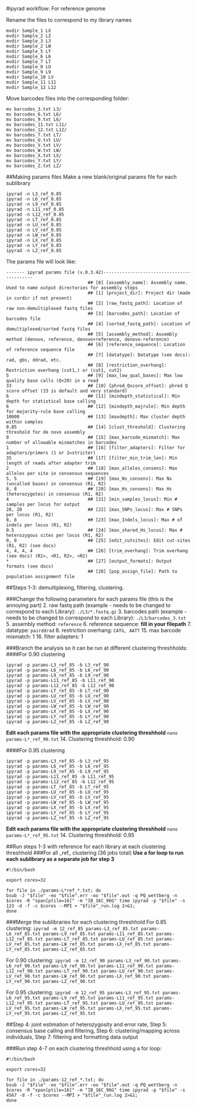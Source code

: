 
#ipyrad workflow: For reference genome

Rename the files to correspond to my library names
```
mvdir Sample_1 LX
mvdir Sample_2 LZ
mvdir Sample_3 L3
mvdir Sample_2 LW
mvdir Sample_5 LY
mvdir Sample_6 L6
mvdir Sample_7 LT
mvdir Sample_8 LU
mvdir Sample_9 L9
mvdir Sample_10 LV
mvdir Sample_11 L11
mvdir Sample_12 L12
```
Move barcodes files into the corresponding folder:
```
mv barcodes_3.txt L3/
mv barcodes_6.txt L6/
mv barcodes_9.txt L6/
mv barcodes_11.txt L11/
mv barcodes_12.txt L12/
mv barcodes_T.txt LT/
mv barcodes_U.txt LU/
mv barcodes_V.txt LV/
mv barcodes_W.txt LW/
mv barcodes_X.txt LX/
mv barcodes_Y.txt LY/
mv barcodes_Z.txt LZ/
```

##Making params files
Make a new blank/original params file for each sublibrary
```
ipyrad -n L3_ref_0.85
ipyrad -n L6_ref_0.85
ipyrad -n L9_ref_0.85
ipyrad -n L11_ref_0.85
ipyrad -n L12_ref_0.85
ipyrad -n LT_ref_0.85
ipyrad -n LU_ref_0.85
ipyrad -n LV_ref_0.85
ipyrad -n LW_ref_0.85
ipyrad -n LX_ref_0.85
ipyrad -n LY_ref_0.85
ipyrad -n LZ_ref_0.85
```

The params file will look like:
```
------- ipyrad params file (v.0.3.42)-------------------------------------------
	                           ## [0] [assembly_name]: Assembly name. Used to name output directories for assembly steps
							   ## [1] [project_dir]: Project dir (made in curdir if not present)
							   ## [2] [raw_fastq_path]: Location of raw non-demultiplexed fastq files
							   ## [3] [barcodes_path]: Location of barcodes file
							   ## [4] [sorted_fastq_path]: Location of demultiplexed/sorted fastq files
                   		       ## [5] [assembly_method]: Assembly method (denovo, reference, denovo+reference, denovo-reference)
                               ## [6] [reference_sequence]: Location of reference sequence file
          		               ## [7] [datatype]: Datatype (see docs): rad, gbs, ddrad, etc.
		                       ## [8] [restriction_overhang]: Restriction overhang (cut1,) or (cut1, cut2)
5                              ## [9] [max_low_qual_bases]: Max low quality base calls (Q<20) in a read
33                             ## [10] [phred_Qscore_offset]: phred Q score offset (33 is default and very standard)
6                              ## [11] [mindepth_statistical]: Min depth for statistical base calling
6                              ## [12] [mindepth_majrule]: Min depth for majority-rule base calling
10000                          ## [13] [maxdepth]: Max cluster depth within samples
0.85                           ## [14] [clust_threshold]: Clustering threshold for de novo assembly
0                              ## [15] [max_barcode_mismatch]: Max number of allowable mismatches in barcodes
1                              ## [16] [filter_adapters]: Filter for adapters/primers (1 or 2=stricter)
35                             ## [17] [filter_min_trim_len]: Min length of reads after adapter trim
2                              ## [18] [max_alleles_consens]: Max alleles per site in consensus sequences
5, 5                           ## [19] [max_Ns_consens]: Max Ns (uncalled bases) in consensus (R1, R2)
8, 8                           ## [20] [max_Hs_consens]: Max Hs (heterozygotes) in consensus (R1, R2)
4                              ## [21] [min_samples_locus]: Min # samples per locus for output
20, 20                         ## [22] [max_SNPs_locus]: Max # SNPs per locus (R1, R2)
8, 8                           ## [23] [max_Indels_locus]: Max # of indels per locus (R1, R2)
0.5                            ## [24] [max_shared_Hs_locus]: Max # heterozygous sites per locus (R1, R2)
0, 0                           ## [25] [edit_cutsites]: Edit cut-sites (R1, R2) (see docs)
4, 4, 4, 4                     ## [26] [trim_overhang]: Trim overhang (see docs) (R1>, <R1, R2>, <R2)
* 							   ## [27] [output_formats]: Output formats (see docs)
                               ## [28] [pop_assign_file]: Path to population assignment file
```

##Steps 1-3: demultiplexing, filtering, clustering.

###Change the following parameters for each params file (this is the annoying part)
2. raw fastq path (example - needs to be changed to correspond to each Library): `./L3/*.fastq.gz`
3. barcodes path (example - needs to be changed to correspond to each Library): `./L3/barcodes_3.txt`
5. assembly method: `reference`
6. reference sequence: ____fill in your filepath____
7. datatype: `pairddrad`
8. restriction overhang: `CATG, AATT`
15. max barcode mismatch: 1
16. filter adapters: 1

###Branch the analysis so it can be run at different clustering threshholds:
####For 0.90 clustering
```
ipyrad -p params-L3_ref_85 -b L3_ref_90
ipyrad -p params-L6_ref_85 -b L6_ref_90
ipyrad -p params-L9_ref_85 -b L9_ref_90
ipyrad -p params-L11_ref_85 -b L11_ref_90
ipyrad -p params-L12_ref_85 -b L12_ref_90
ipyrad -p params-LT_ref_85 -b LT_ref_90
ipyrad -p params-LU_ref_85 -b LU_ref_90
ipyrad -p params-LV_ref_85 -b LV_ref_90
ipyrad -p params-LW_ref_85 -b LW_ref_90
ipyrad -p params-LX_ref_85 -b LX_ref_90
ipyrad -p params-LY_ref_85 -b LY_ref_90
ipyrad -p params-LZ_ref_85 -b LZ_ref_90
```
**Edit each params file with the appropriate clustering threshhold**
`nano params-L*_ref_90.txt`
14. Clustering threshhold: 0.90

####For 0.95 clustering
```
ipyrad -p params-L3_ref_85 -b L3_ref_95
ipyrad -p params-L6_ref_85 -b L6_ref_95
ipyrad -p params-L9_ref_85 -b L9_ref_95
ipyrad -p params-L11_ref_85 -b L11_ref_95
ipyrad -p params-L12_ref_85 -b L12_ref_95
ipyrad -p params-LT_ref_85 -b LT_ref_95
ipyrad -p params-LU_ref_85 -b LU_ref_95
ipyrad -p params-LV_ref_85 -b LV_ref_95
ipyrad -p params-LW_ref_85 -b LW_ref_95
ipyrad -p params-LX_ref_85 -b LX_ref_95
ipyrad -p params-LY_ref_85 -b LY_ref_95
ipyrad -p params-LZ_ref_85 -b LZ_ref_95
```
**Edit each params file with the appropriate clustering threshhold**
`nano params-L*_ref_95.txt`
14. Clustering threshhold: 0.95

##Run steps 1-3 with reference for each library at each clustering threshhold
###For all \_ref\_ clustering (36 jobs total)
**Use a for loop to run each sublibrary as a separate job for step 3**
```
#!/bin/bash

export cores=32

for file in ./params-L*ref_*.txt; do
bsub -J "$file" -eo "$file".err -oo "$file".out -q PQ_wettberg -n $cores -R "span[ptile=16]" -m "IB_16C_96G" time ipyrad -p "$file" -s 123 -d -f -c $cores --MPI > "$file"_run.log 2>&1;
done
```

###Merge the sublibraries for each clustering threshhold
For 0.85 clustering:
`ipyrad -m 12_ref_85 params-L3_ref_85.txt params-L6_ref_85.txt params-L9_ref_85.txt params-L11_ref_85.txt params-L12_ref_85.txt params-LT_ref_85.txt params-LU_ref_85.txt params-LV_ref_85.txt params-LW_ref_85.txt params-LX_ref_85.txt params-LY_ref_85.txt params-LZ_ref_85.txt`

For 0.90 clustering:
`ipyrad -m 12_ref_90 params-L3_ref_90.txt params-L6_ref_90.txt params-L9_ref_90.txt params-L11_ref_90.txt params-L12_ref_90.txt params-LT_ref_90.txt params-LU_ref_90.txt params-LV_ref_90.txt params-LW_ref_90.txt params-LX_ref_90.txt params-LY_ref_90.txt params-LZ_ref_90.txt`

For 0.95 clustering:
`ipyrad -m 12_ref_95 params-L3_ref_95.txt params-L6_ref_95.txt params-L9_ref_95.txt params-L11_ref_95.txt params-L12_ref_95.txt params-LT_ref_95.txt params-LU_ref_95.txt params-LV_ref_95.txt params-LW_ref_95.txt params-LX_ref_95.txt params-LY_ref_95.txt params-LZ_ref_95.txt`


##Step 4: joint estimation of heterozygosity and error rate, Step 5: consensus base calling and filtering, Step 6: clustering/mapping across individuals, Step 7: filtering and formatting data output

###Run step 4-7 on each clustering threshhold using a for loop:

```
#!/bin/bash

export cores=32

for file in ./params-12_ref_*.txt; do
bsub -J "$file" -eo "$file".err -oo "$file".out -q PQ_wettberg -n $cores -R "span[ptile=16]" -m "IB_16C_96G" time ipyrad -p "$file" -s 4567 -d -f -c $cores --MPI > "$file"_run.log 2>&1;
done
```
